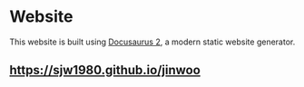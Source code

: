 # Website

This website is built using [Docusaurus 2](https://docusaurus.io/), a modern static website generator.

## https://sjw1980.github.io/jinwoo
